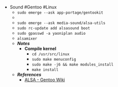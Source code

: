 - Sound #Gentoo #Linux
	- `sudo emerge --ask app-portage/gentookit`
	-
	- `sudo emerge --ask media-sound/alsa-utils`
	- `sudo rc-update add alsasound boot`
	- `sudo gpasswd -a yaoniplan audio`
	- `alsamixer`
	- ***Notes***
		- **Compile kernel**
			- `cd /usr/src/linux`
			- `sudo make menuconfig`
			- `sudo make -j6 && make modules_install`
			- `make install`
	- ***References***
		- [ALSA - Gentoo Wiki](https://wiki.gentoo.org/wiki/ALSA)